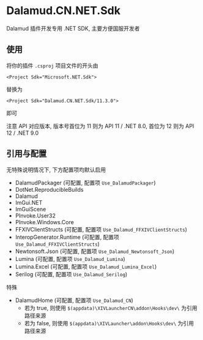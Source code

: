 # Dalamud.CN.NET.Sdk
Dalamud 插件开发专用 .NET SDK, 主要方便国服开发者

## 使用

将你的插件 `.csproj` 项目文件的开头由

```
<Project Sdk="Microsoft.NET.Sdk">
```

替换为

```
<Project Sdk="Dalamud.CN.NET.Sdk/11.3.0">
```

即可

注意 API 对应版本, 版本号首位为 11 则为 API 11 / .NET 8.0, 首位为 12 则为 API 12 / .NET 9.0

## 引用与配置

无特殊说明情况下, 下方配置项均默认启用

- DalamudPackager (可配置, 配置项 `Use_DalamudPackager`)
- DotNet.ReproducibleBuilds
- Dalamud
- ImGui.NET
- ImGuiScene
- PInvoke.User32
- PInvoke.Windows.Core
- FFXIVClientStructs (可配置, 配置项 `Use_Dalamud_FFXIVClientStructs`)
- InteropGenerator.Runtime (可配置, 配置项 `Use_Dalamud_FFXIVClientStructs`)
- Newtonsoft.Json (可配置, 配置项 `Use_Dalamud_Newtonsoft_Json`)
- Lumina (可配置, 配置项 `Use_Dalamud_Lumina`)
- Lumina.Excel (可配置, 配置项 `Use_Dalamud_Lumina_Excel`)
- Serilog (可配置, 配置项 `Use_Dalamud_Serilog`)

特殊

- DalamudHome (可配置, 配置项 `Use_Dalamud_CN`)
  - 若为 true, 则使用 `$(appdata)\XIVLauncherCN\addon\Hooks\dev\` 为引用路径来源
  - 若为 false, 则使用 `$(appdata)\XIVLauncher\addon\Hooks\dev\` 为引用路径来源
